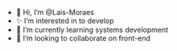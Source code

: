 - 👋 Hi, I’m @Lais-Moraes
- ✨ I’m interested in to develop
- 👀 I’m currently learning systems development
- 💞️ I’m looking to collaborate on front-end


<!---
Lais-Moraes/Lais-Moraes is a ✨ special ✨ repository because its `README.md` (this file) appears on your GitHub profile.
You can click the Preview link to take a look at your changes.
--->
